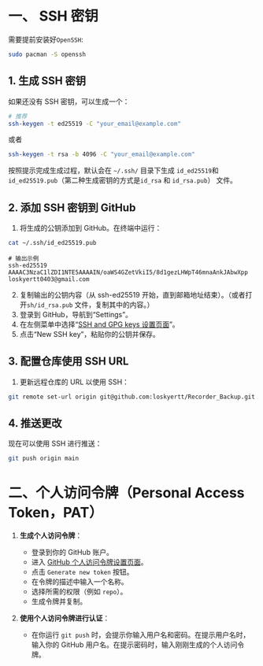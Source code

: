 # 一、 SSH 密钥

需要提前安装好`OpenSSH`:
```bash
sudo pacman -S openssh
```

## 1. 生成 SSH 密钥

如果还没有 SSH 密钥，可以生成一个：

```bash
# 推荐
ssh-keygen -t ed25519 -C "your_email@example.com"
```
或者
```bash
ssh-keygen -t rsa -b 4096 -C "your_email@example.com"
```

按照提示完成生成过程，默认会在 `~/.ssh/` 目录下生成 `id_ed25519`和`id_ed25519.pub`（第二种生成密钥的方式是`id_rsa` 和 `id_rsa.pub`） 文件。

## 2. 添加 SSH 密钥到 GitHub

1. 将生成的公钥添加到 GitHub。在终端中运行：

```bash
cat ~/.ssh/id_ed25519.pub
```
```
# 输出示例
ssh-ed25519 AAAAC3NzaC1lZDI1NTE5AAAAIN/oaWS4GZetVkiI5/8d1gezLHWpT46mnaAnkJAbwXpp loskyertt0403@gmail.com
```
2. 复制输出的公钥内容（从 ssh-ed25519 开始，直到邮箱地址结束）。（或者打开`sh/id_rsa.pub` 文件，复制其中的内容。）
3. 登录到 GitHub，导航到“Settings”。
4. 在左侧菜单中选择“[SSH and GPG keys 设置页面](https://github.com/settings/keys)”。
5. 点击“New SSH key”，粘贴你的公钥并保存。
## 3. 配置仓库使用 SSH URL

1. 更新远程仓库的 URL 以使用 SSH：

```bash
git remote set-url origin git@github.com:loskyertt/Recorder_Backup.git
```

## 4. 推送更改

现在可以使用 SSH 进行推送：

```bash
git push origin main
```


# 二、个人访问令牌（Personal Access Token，PAT）

1. **生成个人访问令牌**：
   - 登录到你的 GitHub 账户。
   - 进入 [GitHub 个人访问令牌设置页面](https://github.com/settings/tokens)。
   - 点击 `Generate new token` 按钮。
   - 在令牌的描述中输入一个名称。
   - 选择所需的权限（例如 `repo`）。
   - 生成令牌并复制。

2. **使用个人访问令牌进行认证**：
   - 在你运行 `git push` 时，会提示你输入用户名和密码。在提示用户名时，输入你的 GitHub 用户名。在提示密码时，输入刚刚生成的个人访问令牌。
